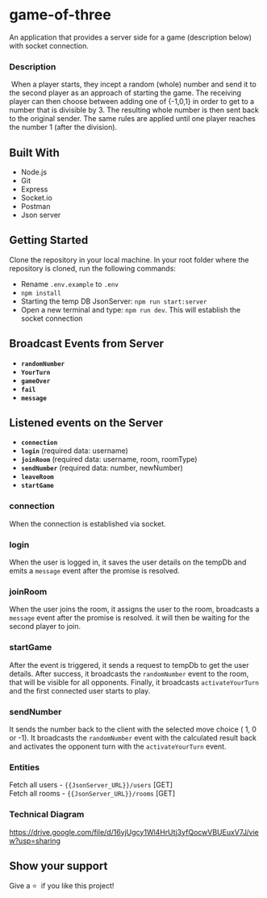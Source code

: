 # game-of-three

An application that provides a server side for a game (description below) with socket connection.

### Description
​
When a player starts, they incept a random (whole) number and send it to the second player as an approach of starting the game. The receiving player can then choose between adding one of {-1,0,1} in order to get to a number that is divisible by 3. The resulting whole number is then sent back to the original sender.
​The same rules are applied until one player reaches the number 1 (after the division).

## Built With

- Node.js
- Git
- Express
- Socket.io
- Postman
- Json server
## Getting Started

Clone the repository in your local machine. 
In your root folder where the repository is cloned, run the following commands:
 - Rename `.env.example` to `.env` 
 - `npm install`
 - Starting the temp DB JsonServer: `npm run start:server` 
 - Open a new terminal and type: `npm run dev`. This will establish the socket connection 

## Broadcast Events from Server
 -  **`randomNumber`**
 -  **`YourTurn`**
 -  **`gameOver`**
 -  **`fail`**
 - **`message`**

## Listened events on the Server
- **`connection`**
- **`login`** (required data: username)
- **`joinRoom`** (required data: username, room, roomType)
- **`sendNumber`** (required data: number, newNumber)
- **`leaveRoom`**
- **`startGame`**

### **connection**
When the connection is established via socket.

### **login**
When the user is logged in, it saves the user details on the tempDb and emits a `message` event after the promise is resolved.

### **joinRoom**
When the user joins the room, it assigns the user to the room, broadcasts a `message` event after the promise is resolved. it will then be waiting for the second player to join.

### **startGame**
After the event is triggered, it sends a request to tempDb to get the user details. After success, it broadcasts the `randomNumber` event to the room, that will be visible for all opponents. Finally, it broadcasts `activateYourTurn` and the first connected user starts to play.

### **sendNumber**
It sends the number back to the client with the selected move choice ( 1, 0 or -1). It broadcasts the `randomNumber` event with the calculated result back and activates the opponent turn with the `activateYourTurn` event.

### Entities
Fetch all users - `{{JsonServer_URL}}/users` [GET] <br>
Fetch all rooms - `{{JsonServer_URL}}/rooms` [GET]

### Technical Diagram
https://drive.google.com/file/d/16yjUgcy1Wl4HrUtj3yfQocwVBUEuxV7J/view?usp=sharing

## Show your support
Give a ⭐️ &nbsp;if you like this project!